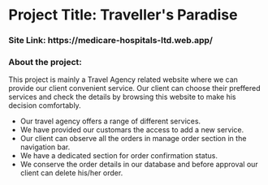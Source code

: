 <h1>Project Title: Traveller's Paradise</h1>

<h3>Site Link: https://medicare-hospitals-ltd.web.app/ </h3>

<h3>About the project:</h3>

<p>This project is mainly a Travel Agency related website where we can provide our client convenient service. Our client can choose their preffered services and check the details by browsing this website to make his decision comfortably.</p>

<ul>
    <li>Our travel agency offers a range of different services.</li>
    <li>We have provided our customars the access to add a new service.</li>
    <li>Our client can observe all the orders in manage order section in the navigation bar.</li>
    <li>We have a dedicated section for order confirmation status.</li>
    <li>We conserve the order details in our database and before approval our client can delete his/her order.</li>
</ul>